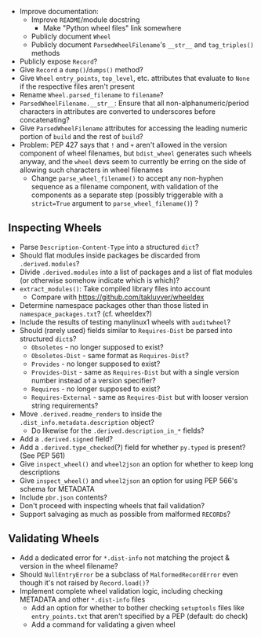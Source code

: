- Improve documentation:
    - Improve `README`/module docstring
        - Make "Python wheel files" link somewhere
    - Publicly document `Wheel`
    - Publicly document `ParsedWheelFilename`'s `__str__` and `tag_triples()`
      methods
- Publicly expose `Record`?
- Give `Record` a `dump()`/`dumps()` method?
- Give `Wheel` `entry_points`, `top_level`, etc. attributes that evaluate to
  `None` if the respective files aren't present
- Rename `Wheel.parsed_filename` to `filename`?
- `ParsedWheelFilename.__str__`: Ensure that all non-alphanumeric/period
  characters in attributes are converted to underscores before concatenating?
- Give `ParsedWheelFilename` attributes for accessing the leading numeric
  portion of `build` and the rest of `build`?
- Problem: PEP 427 says that `!` and `+` aren't allowed in the version
  component of wheel filenames, but `bdist_wheel` generates such wheels anyway,
  and the `wheel` devs seem to currently be erring on the side of allowing such
  characters in wheel filenames
    - Change `parse_wheel_filename()` to accept any non-hyphen sequence as a
      filename component, with validation of the components as a separate step
      (possibly triggerable with a `strict=True` argument to
      `parse_wheel_filename()`) ?

Inspecting Wheels
-----------------
- Parse `Description-Content-Type` into a structured `dict`?
- Should flat modules inside packages be discarded from `.derived.modules`?
- Divide `.derived.modules` into a list of packages and a list of flat modules
  (or otherwise somehow indicate which is which)?
- `extract_modules()`: Take compiled library files into account
    - Compare with <https://github.com/takluyver/wheeldex>
- Determine namespace packages other than those listed in
  `namespace_packages.txt`?  (cf. wheeldex?)
- Include the results of testing manylinux1 wheels with `auditwheel`?
- Should (rarely used) fields similar to `Requires-Dist` be parsed into
  structured `dict`s?
    - `Obsoletes` - no longer supposed to exist?
    - `Obsoletes-Dist` - same format as `Requires-Dist`?
    - `Provides` - no longer supposed to exist?
    - `Provides-Dist` - same as `Requires-Dist` but with a single version
      number instead of a version specifier?
    - `Requires` - no longer supposed to exist?
    - `Requires-External` - same as `Requires-Dist` but with looser version
      string requirements?
- Move `.derived.readme_renders` to inside the
  `.dist_info.metadata.description` object?
    - Do likewise for the `.derived.description_in_*` fields?
- Add a `.derived.signed` field?
- Add a `.derived.type_checked`(?) field for whether `py.typed` is present?
  (See PEP 561)
- Give `inspect_wheel()` and `wheel2json` an option for whether to keep long
  descriptions
- Give `inspect_wheel()` and `wheel2json` an option for using PEP 566's schema
  for METADATA
- Include `pbr.json` contents?
- Don't proceed with inspecting wheels that fail validation?
- Support salvaging as much as possible from malformed `RECORD`s?

Validating Wheels
-----------------
- Add a dedicated error for `*.dist-info` not matching the project & version in
  the wheel filename?
- Should `NullEntryError` be a subclass of `MalformedRecordError` even though
  it's not raised by `Record.load()`?
- Implement complete wheel validation logic, including checking METADATA and
  other `*.dist-info` files
    - Add an option for whether to bother checking `setuptools` files like
      `entry_points.txt` that aren't specified by a PEP (default: do check)
    - Add a command for validating a given wheel
